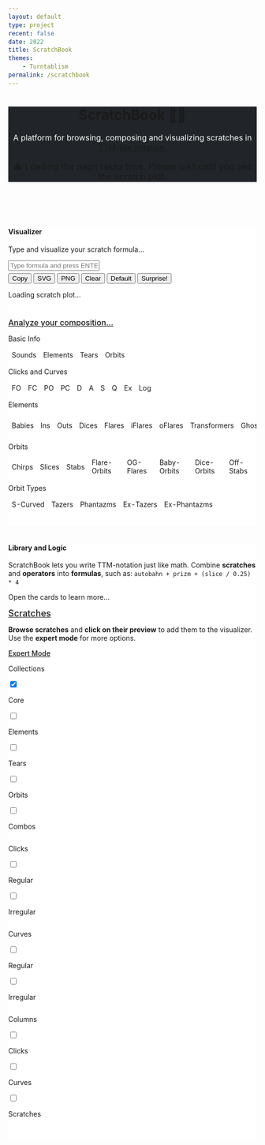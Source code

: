 ```yaml
---
layout: default
type: project
recent: false
date: 2022
title: ScratchBook
themes: 
    - Turntablism
permalink: /scratchbook
---
```


  <head>
  <title>ScratchBook</title>
  <!-- Standard stuff -->
  <meta charset="utf-8">
  <meta name="viewport" content="width=device-width, initial-scale=1">
  <!-- PyScript -->
  <!-- <script defer src="https://pyscript.net/alpha/pyscript.js"></script>
  <link rel="stylesheet" href="https://pyscript.net/alpha/pyscript.css"/>
  <py-env>
    - matplotlib
  </py-env> -->
  <!-- Bootstrap 5.1.3 -->
  <script src="https://cdn.jsdelivr.net/npm/bootstrap@5.1.3/dist/js/bootstrap.bundle.min.js"></script>
  <link href="https://cdn.jsdelivr.net/npm/bootstrap@5.1.3/dist/css/bootstrap.min.css" rel="stylesheet">
  <link rel="stylesheet" type="text/css" href="https://cdnjs.cloudflare.com/ajax/libs/twitter-bootstrap/5.1.3/css/bootstrap.min.css">
  <!-- JQuery -->
  <script src="https://code.jquery.com/jquery-3.5.1.js"></script>
  <!-- Datatables -->
  <script src="https://cdn.datatables.net/1.12.1/js/jquery.dataTables.min.js"></script>
  <script src="https://cdn.datatables.net/1.12.1/js/dataTables.bootstrap5.min.js"></script>
  <link rel="stylesheet" type="text/css" href="https://cdn.datatables.net/1.12.1/css/dataTables.bootstrap5.min.css">
  <!-- My CSS -->
  <link rel="stylesheet" href="/projects/scratchbook/scratchbook.css">
</head>
<body style="background-color:var(--grey-light);">
  <header style="background-color:rgb(33, 37, 41);box-shadow:0px 4px 3px -1px var(--grey-dark)">
    <div class="container-md p-2.5 bg-dark text-white">
      <h1>ScratchBook &#128221;&#127926;</h1>
      <p style="color: white; font-size: 16px;">A platform for browsing, composing and visualizing scratches in <a class="dark-link" href="https://en.wikipedia.org/wiki/Turntablist_transcription_methodology" target='_blank'>TTM-like notation.</a></p>
      <p style="color: var(--red); font-size: 18px">&#9888; Loading the page takes time. Please wait until you see the scratch plot.</p>
    </div>
  </header>
  <br/>
  <!-- Visualizer -->
  <div class="container-md pt-3 border rounded" style="background-color: white; box-shadow:0px 2px 0px -1px var(--grey-dark)">
    <div class="panel-group">
      <div class="panel panel-default">
        <div class="panel-heading"><h4>Visualizer</h4></div>
        <div class="panel-body">
          <p>Type and visualize your scratch formula...</p>
          <input 
            id="scratch_input"
            class="form-control" 
            type="text" 
            placeholder="Type formula and press ENTER"/>
          <p style="margin-top: 5px;">
            <button 
              id="copy_button" 
              class="mybuttons"
              title="Copy url+formula and share it with your friends">
              Copy
            </button>
            <button 
              id="svg_button"
              class="mybuttons"
              title="Download SVG image">
              SVG
            </button>
            <button 
              id="png_button"
              class="mybuttons"
              title="Download PNG image">
              PNG
            </button> 
            <button 
              id="clear_button"
              class="mybuttons"
              title="Clear the input field">
              Clear
            </button>
            <button 
              id="default_button"
              class="mybuttons"
              title="Reset to default scratch formula">
              Default
            </button>  
            <button 
              id="surprise_button"
              class="mybuttons"
              title="Pick a scratch at random (currently limited to the Combos collection)">
              Surprise!
            </button>            
            <button 
              id="scratch_button" 
              type="submit" 
              style="border: none; background-color:rgba(255, 255, 255, 0);"
              pys-onClick="plot" >
            </button> 
          </p>
          <div id="session_svg" style="padding-bottom: 10px"><p style="font-size: 14px; color: var(--red)">Loading scratch plot...</p></div>
          <div id="session_png" style="display: none"></div>
          <p id="session_message" style="font-size: 14px; color: var(--red)"></p>
          <div class="container" id="session_info">
            <div class="card" >
              <div class="card-header">
                <a 
                  class="btn btn-sm" 
                  data-bs-toggle="collapse" 
                  href="#InfoCard" 
                  title="Show detailed stats about your composition" 
                  style="width: 100%; text-align: left; font-size: 16px; font-weight: 500;">
                  Analyze your composition...
                </a>
              </div>
              <div id="InfoCard" class="collapse in">
                <div class="card-body" style="overflow-x:auto;">
                  <!-- <p>
                    The following tables tell you how many sounds your composition makes, how many elements and popular scratches it contains, which types of clicks and curves are involved, and much more.
                  </p> -->
                  <div class="info-container">
                    <p class="info-table-title">Basic Info</p>
                    <table id="info_basic" class="table info-table">
                      <thead><tr id="info_basic_thead">                          
                        <td title="Number of DISTINCT SOUNDS the composition makes">Sounds</td>
                        <td title="Number of ELEMENTARY SCRATCHES in the composition">Elements</td>
                        <td title="Number of TEARS in the composition">Tears</td>
                        <td title="Number of ORBITS in the composition">Orbits</td>
                      </tr></thead>
                      <tbody id="info_basic_tbody"></tbody>
                    </table>
                  </div>
                  <div class="info-container">
                    <p class="info-table-title">Clicks and Curves</p>
                    <table id="info_curves_clicks" class="table info-table">
                      <thead><tr id="info_curves_clicks_thead">
                        <td title="Number of times the FADER is OPENED in the composition">FO</td>
                        <td title="Number of times the FADER is CLOSED in the composition">FC</td>
                        <td title="Number of times the PHANTOM-FADER is OPENED in the composition">PO</td>
                        <td title="Number of times the PHANTOM-FADER is CLOSED in the composition">PC</td>
                        <td title="Number of DIMINISHED click patterns in the composition">D</td>
                        <td title="Number of AUGMENTED click patterns in the composition">A</td>
                        <td title="Number of STRETCHED click patterns in the composition">S</td>
                        <td title="Number of SQUEEZED click patterns in the composition">Q</td>
                        <td title="Number of EXPONENTIAL curves in the composition">Ex</td>
                        <td title="Number of LOGARITHMIC curves in the scratch">Log</td>
                      </tr></thead>
                      <tbody id="info_curves_clicks_tbody"></tbody>
                    </table>
                  </div>
                  <div class="info-container">
                    <p class="info-table-title">Elements</p>
                    <table id="info_elements" class="table info-table">
                      <thead><tr id="info_elements_thead">                          
                        <td title="Number of BABIES in the composition">Babies</td>
                        <td title="Number of INS in the composition">Ins</td>
                        <td title="Number of OUTS in the composition">Outs</td>
                        <td title="Number of DICES in the composition">Dices</td>
                        <td title="Number of FLARES in the composition">Flares</td>
                        <td title="Number of iFLARES in the composition">iFlares</td>
                        <td title="Number of oFLARES in the composition">oFlares</td>
                        <td title="Number of TRANSFORMERS in the composition">Transformers</td>
                        <td title="Number of GHOSTS in the composition">Ghosts</td>
                        <td title="Number of HOLDS in the composition">Holds</td>
                        <td title="Number of G-HOLDS in the composition">G-Holds</td>
                      </tr></thead>
                      <tbody id="info_elements_tbody"></tbody>
                    </table>
                  </div>
                  <div class="info-container">
                    <p class="info-table-title">Orbits</p>
                    <table id="info_orbits" class="table info-table">
                      <thead><tr id="info_orbits_thead">
                        <td title="Number of CHIRPS in the composition">Chirps</td>
                        <td title="Number of SLICES in the composition">Slices</td>
                        <td title="Number of STABS in the composition">Stabs</td>
                        <td title="Number of FLARE-ORBITS in the composition">Flare-Orbits</td>
                        <td title="Number of OG-FLARES in the composition">OG-Flares</td>
                        <td title="Number of BABY-ORBITS in the composition">Baby-Orbits</td>
                        <td title="Number of DICE-ORBITS in the composition">Dice-Orbits</td>
                        <td title="Number of OFF-STABS in the composition">Off-Stabs</td>
                      </tr></thead>
                      <tbody id="info_orbits_tbody"></tbody>
                    </table>
                  </div>
                  <div class="info-container">
                    <p class="info-table-title">Orbit Types</p>
                    <table id="info_orbit_types" class="table info-table">
                      <thead><tr id="info_orbit_types_thead">
                        <td title="Number of S-CURVED ORBITS in the composition">S-Curved</td>
                        <td title="Number of TAZER ORBITS in the composition">Tazers</td>
                        <td title="Number of PHANTAZM ORBITS in the composition">Phantazms</td>
                        <td title="Number of EX-TAZER ORBITS in the composition">Ex-Tazers</td>
                        <td title="Number of EX-PHANTAZM ORBITS in the composition">Ex-Phantazms</td>
                      </tr></thead>
                      <tbody id="info_orbit_types_tbody"></tbody>
                    </table>
                  </div>
                </div>
              </div>
            </div>
          </div>
          <script>
            $(document).ready(function () { 
              $('.mybuttons[title]').tooltip({
                trigger: "hover",
                "container": 'body',
              });
              $('.table [title]').tooltip({
                trigger: "hover",
                "container": 'body',
              });
              // get handlers for key elements
              // var default_url = 'https://arnosimons.github.io/scratchbook';
              var default_url = 'http://127.0.0.1:5500/scratchbook.html';
              var default_formula = "autobahn + chirp / 0.25 * 4";
              var scratch_input = document.getElementById("scratch_input");
              var scratch_button = document.getElementById("scratch_button");
              var session_svg = document.getElementById("session_svg");
              var session_png = document.getElementById("session_png");
              var session_message = document.getElementById("session_message");
              var session_info = document.getElementById("session_info");
              session_info.style.display = "none";
              var urlParams = new URLSearchParams(window.location.search);
              if (urlParams.has("formula")) {scratch_input.value = urlParams.get('formula')} 
              else {scratch_input.value = default_formula}
              // updateURL function
              function updateURL(formula) {
                formula = formula.trim()
                if (formula) {window.history.replaceState({}, 'ScratchBook', default_url + '?formula=' + encodeURIComponent(formula))} 
                else {window.history.replaceState({}, 'ScratchBook', default_url)}
              }
              // Initiate url params
              updateURL(scratch_input.value.trim())
              // Function for scratch_input
              scratch_input.addEventListener("keypress", function(event) {
                if (event.key === "Enter") {
                  session_message.innerHTML = "";
                  updateURL(scratch_input.value)
                  event.preventDefault();
                  if (scratch_input.value.trim()) {
                    scratch_button.click();
                  }
                  else {
                    session_svg.innerHTML = "";
                    session_png.innerHTML = "";
                  }
                }
              });
              // Function for copy_button
              $("#copy_button").click(function(){
                session_message.innerHTML = "";
                if (scratch_input.value.trim()) {
                  navigator.clipboard.writeText(window.location);
                  session_message.innerHTML = "Copied formula to clipboard"
                }
                else {session_message.innerHTML = "Nothing to copy"}
                ;
              });
              // Function for svg_button
              $("#svg_button").click(function(){
                session_message.innerHTML = "";
                if ($("#session_svg").children('img').length){
                  let img_src = $("#session_svg").find('img').attr('src');
                  var a_temp = document.createElement('a');
                  a_temp.setAttribute('href', img_src);
                  a_temp.setAttribute('download',  "scratchbook_output");
                  document.body.appendChild(a_temp);
                  a_temp.click();
                  document.body.removeChild(a_temp);
                } 
                else {session_message.innerHTML = "Nothing to download"}
              });
              // Function for png_button
              $("#png_button").click(function(){
                session_message.innerHTML = "";
                if ($("#session_png").children('img').length){
                  let img_src = $("#session_png").find('img').attr('src');
                  var a_temp = document.createElement('a');
                  a_temp.setAttribute('href', img_src);
                  a_temp.setAttribute('download',  "scratchbook_output");
                  document.body.appendChild(a_temp);
                  a_temp.click();
                  document.body.removeChild(a_temp);
                } 
                else {session_message.innerHTML = "Nothing to download"}
              });
              // Function for clear_button
              $("#clear_button").click(function(){
                session_message.innerHTML = "";
                scratch_input.value = "";
                session_svg.innerHTML = "";
                session_png.innerHTML = "";
                session_info.style.display = "none";
                updateURL("")
              });
              // Function for default_button
              $("#default_button").click(function(){
                session_message.innerHTML = "";
                scratch_input.value = default_formula;
                session_svg.innerHTML = "";
                session_png.innerHTML = "";
                updateURL(scratch_input.value);
                scratch_button.click();
              });
              // Function for surprise_button
              $("#surprise_button").click(function(){
                session_message.innerHTML = "";
                scratches = [
                  'aquaman',
                  'autobahn',
                  'babyorbit',
                  'boomerang',
                  'boomerang_roll',
                  'brbhippopotamus',
                  'chirp',
                  'chirpboomerang',
                  'chirpflare1',
                  'chirpflare2',
                  'chirpogflare',
                  'chirpogflare_roll',
                  'clovertears',
                  'delete',
                  'diceorbit',
                  'drills',
                  'enneagon',
                  'enneagon_roll',
                  'flareorbit1',
                  'flareorbit2',
                  'flareorbit3',
                  'hendecagon',
                  'hendecagon_roll',
                  'hippopotamus',
                  'hippopotamus_roll',
                  'internet',
                  'kermit',
                  'mflare1',
                  'mflare2',
                  'military',
                  'ogflare',
                  'prizm',
                  'prizm_roll',
                  'rawhippopotamus',
                  'royalline',
                  'scribble',
                  'seesaw',
                  'slice',
                  'slicecombo1',
                  'slicecombo2',
                  'scribbleflare1',
                  'scribbleflare2',
                  'spairflare',
                  'squareflare',
                  'stab',
                  'stabcrab',
                  'stabcrab_roll',
                  'swingflare',
                  'swirl',
                  'tazer1',
                  'tazer1_roll',
                  'tazer2',
                  'tazer2_roll',
                  'turnaroundtransform',
                  'xenon',
                ]
                scratch_input.value = scratches[Math.floor(Math.random() * scratches.length)];
                scratch_button.click();
                updateURL(scratch_input.value);
              });
            });
          </script>
        </div>
      </div>
    </div>
    <br/>
  </div>
  <br/>
  <!-- Library and Logic -->
  <div class="container-md pt-3 border rounded" style="background-color: white; box-shadow:0px 2px 0px -1px var(--grey-dark)">
    <div class="panel-group">
      <div class="panel panel-default">
        <div class="panel-heading">
          <h4>Library and Logic</h4>
        </div>
        <div class="panel-body">
          <p style="margin-bottom: 5px;">ScratchBook lets you write TTM-notation just like math. Combine <strong>scratches</strong> and <strong>operators</strong> into <strong>formulas</strong>, such as: <code>autobahn + prizm + (slice / 0.25) * 4</code></p>
          <p>Open the cards to learn more...</p>
        </div>
        <!-- Scratches -->
        <div class="card">
          <div class="card-header">
            <a 
              class="btn" 
              data-bs-toggle="collapse" 
              href="#ScratchCard" 
              title="Show SCRATCHES"
              style="width: 100%; text-align: left; font-size: 18px; font-weight: 500;">
              Scratches
            </a>
          </div>
          <div id="ScratchCard" class="collapse in">
            <div class="card-body" style="overflow-x:auto;">
              <p><strong>Browse scratches</strong> and <strong>click on their preview</strong> to add them to the visualizer. Use the <strong>expert mode</strong> for more options.</p>
              <div class="card">
                <div class="card-header">
                  <a 
                    class="btn btn-sm" 
                    data-bs-toggle="collapse" 
                    href="#ExpertCard" 
                    title="Show EXPERT CONTROLS (more info, more scratches)" 
                    style="width: 100%; text-align: left; font-size: 14px; font-weight: 500;">
                    Expert Mode
                  </a>
                </div>
                <script>
                  $(document).ready(function () {
                    $('a[title]').tooltip({
                      trigger: "hover",
                      "container": 'body',
                    });
                  });
                </script>
                <div id="ExpertCard" class="collapse in">
                  <!-- Switches for collections -->
                  <div class="container expert-container">
                    <div class="row" style="margin-left: 0px;">
                      <p class="expert-heading">Collections</p>
                    </div>
                    <div class="row switch-row">
                      <div class="column">
                        <div class="row"
                          title="The CORE collection contains 57 scratches and is loaded on default when opening the page">
                          <label class="switch"><input id="CORE" type="checkbox" checked/><span class="slider"></span></label>
                        </div>
                        <div class="row switch-row">
                          <p class="expert-title">Core</p>
                        </div>
                      </div>
                      <div class="column">
                        <div class="row"
                          title="The ELEMENTS collection contains 171 unidirectional scratches with various modifications that form the ELEMENTS for all other scratches">
                          <label class="switch"><input id="ELEMENTS" type="checkbox"/><span class="slider"></span></label>
                        </div>
                        <div class="row switch-row">
                          <p class="expert-title">Elements</p>
                        </div>
                      </div>
                      <div class="column">
                        <div class="row"
                          title="The TEARS collection contains 42 unidirectional tear variations">
                          <label class="switch"><input id="TEARS" type="checkbox"/><span class="slider"></span></label>
                        </div>
                        <div class="row switch-row">
                          <p class="expert-title">Tears</p>
                        </div>
                      </div>
                      <div class="column">
                        <div class="row"
                          title="The ORBITS collection contains 594 orbits, generated from pairwise combinations of elements. Most orbits you will ever need are in here">
                          <label class="switch"><input id="ORBITS" type="checkbox"/><span class="slider"></span></label>
                        </div>
                        <div class="row switch-row">
                          <p class="expert-title">Orbits</p>
                        </div>
                      </div>
                      <div class="column">
                        <div class="row"
                          title="The COMBOS collection contains 47 popular scratch combos, all of which are also included in the CORE collection">
                          <label class="switch"><input id="COMBOS" type="checkbox"/><span class="slider"></span></label>
                        </div>
                        <div class="row switch-row">
                          <p class="expert-title">Combos</p>
                        </div>
                      </div>
                    </div>
                  </div>
                  <!-- Switches Clicks -->
                  <div class="container expert-container">
                    <div class="row" style="margin-left: 0px;">
                      <p class="expert-heading">Clicks</p>
                    </div>
                    <div class="row switch-row">
                      <div class="column">
                        <div class="row"
                          title="Only show scratches with REGULAR CLICK PATTERNS">
                          <label class="switch"><input id="RegularClicks" type="checkbox"/><span class="slider"></span></label>
                        </div>
                        <div class="row switch-row">
                          <p class="expert-title">Regular</p>
                        </div>
                      </div>
                      <div class="column">
                        <div class="row"
                          title="Only show scratches with IRREGULAR CLICK PATTERNS (D, A, S, or Q)">
                          <label class="switch"><input id="IrregularClicks" type="checkbox"/><span class="slider"></span></label>
                        </div>
                        <div class="row switch-row">
                          <p class="expert-title">Irregular</p>
                        </div>
                      </div>
                    </div>
                  </div>
                  <!-- Switches for Curves -->
                  <div class="container expert-container">
                    <div class="row" style="margin-left: 0px;">
                      <p class="expert-heading">Curves</p>
                    </div>
                    <div class="row switch-row">
                      <div class="column">
                        <div class="row"
                          title="Only show scratches with REGULAR CURVES">
                          <label class="switch"><input id="RegularCurves" type="checkbox"/><span class="slider"></span></label>
                        </div>
                        <div class="row switch-row">
                          <p class="expert-title">Regular</p>
                        </div>
                      </div>
                      <div class="column">
                        <div class="row"
                          title="Only show scratches with IRREGULAR CURVES (Ex or Log)">
                          <label class="switch"><input id="IrregularCurves" type="checkbox"/><span class="slider"></span></label>
                        </div>
                        <div class="row switch-row">
                          <p class="expert-title">Irregular</p>
                        </div>
                      </div>
                    </div>
                  </div>
                  <!-- Switches for columns -->
                  <div class="container expert-container" style="margin-bottom: 10px">
                    <div class="row" style="margin-left: 0px;">
                      <p class="expert-heading">Columns</p>
                    </div>
                    <div class="row switch-row">
                      <div class="column">
                        <div class="row"
                          title="Show CLICK TYPES">
                          <label class="switch"><input id="Clicks" type="checkbox"/><span class="slider"></span></label>
                        </div>
                        <div class="row switch-row">
                          <p class="expert-title">Clicks</p>
                        </div>
                      </div>
                      <div class="column">
                        <div class="row"
                          title="Show CURVE TYPES">
                          <label class="switch"><input id="Curves" type="checkbox"/><span class="slider"></span></label>
                        </div>
                        <div class="row switch-row">
                          <p class="expert-title">Curves</p>
                        </div>
                      </div>
                      <div class="column">
                        <div class="row"
                          title="Show SCRATCH TYPES">
                          <label class="switch"><input id="Scratches" type="checkbox"/><span class="slider"></span></label>
                        </div>
                        <div class="row switch-row">
                          <p class="expert-title">Scratches</p>
                        </div>
                      </div>
                    </div>
                  </div>
                </div>
              </div>
              <!-- Style tooltips for all switches: -->
              <script>
                $(document).ready(function () {
                  $('.row[title]').tooltip({
                    trigger: "hover",
                    "container": 'body',
                  });
                });
              </script>
              <!-- DataTable -->
              <table class="table scratch-table" id="scratch_table"></table>
              <script type="text/javascript">
                // Define table
                $(document).ready(function () {
                  var table = $('#scratch_table').DataTable({
                    ajax: "https://raw.githubusercontent.com/arnosimons/scratchbook/main/CORE.json",
                    columns: [
                    {data:"Preview", title: "Preview" }, // 0
                    {data:"Name(s)", title: "Name(s)"}, // 1
                    {data:"Tutorial", title: "Tutorial"}, // 2
                    {data:"Sounds", title: "Sounds"}, // 3
                    {data:"Elements", title: "Elements"}, // 4
                    {data:"Tears", title: "Tears"}, // 5
                    {data:"Orbits", title: "Orbits"}, // 6
                    {data:"FO", title: "FO"}, // 7
                    {data:"FC", title: "FC"}, // 8
                    {data:"PO", title: "PO"}, // 9
                    {data:"PC", title: "PC"}, // 10
                    {data:"D", title: "D"}, // 11
                    {data:"A", title: "A"}, // 12
                    {data:"S", title: "S"}, // 13
                    {data:"Q", title: "Q"}, // 14
                    {data:"Ex", title: "Ex"}, // 15
                    {data:"Log", title: "Log"}, // 16
                    {data:"Babies", title: "Babies"}, // 17
                    {data:"Ins", title: "Ins"}, // 18
                    {data:"Outs", title: "Outs"}, // 19
                    {data:"Dices", title: "Dices"}, // 20
                    {data:"Flares", title: "Flares"}, // 21
                    {data:"iFlares", title: "iFlares"}, // 22
                    {data:"oFlares", title: "oFlares"}, // 23
                    {data:"Transformers", title: "Transformers"}, // 24
                    {data:"Ghosts", title: "Ghosts"}, // 25
                    {data:"Holds", title: "Holds"}, // 26
                    {data:"G-Holds", title: "G-Holds"}, // 27
                    
                    {data:"Chirps", title: "Chirps"}, // 28
                    {data:"Slices", title: "Slices"}, // 29
                    {data:"Stabs", title: "Stabs"}, // 30
                    {data:"Flare-Orbits", title: "Flare-Orbits"}, // 31
                    {data:"OG-Flares", title: "OG-Flares"}, // 32
                    {data:"Baby-Orbits", title: "Baby-Orbits"}, // 33
                    {data:"Dice-Orbits", title: "Dice-Orbits"}, // 34
                    {data:"Off-Stabs", title: "Off-Stabs"}, // 35
                    
                    {data:"S-Curved", title: "S-Curved"}, // 36
                    {data:"Tazers", title: "Tazers"}, // 37
                    {data:"Phantazms", title: "Phantazms"}, // 38
                    {data:"Ex-Tazers", title: "Ex-Tazers"}, // 39
                    {data:"Ex-Phantazms", title: "Ex-Phantazms"}, // 40
                    
                    {data:"Formula", title: "Formula"}, // 41
                    
                    {data:"Search", title: "Search"}, // 42
                    
                    {data:"CORE", title: "CORE"}, // 43
                    {data:"ELEMENTS", title: "ELEMENTS"}, // 44
                    {data:"TEARS", title: "TEARS"}, // 45
                    {data:"ORBITS", title: "ORBITS"}, // 46
                    {data:"COMBOS", title: "COMBOS"}, // 47
                    ],
                    order: [
                      [ 0, "asc" ], 
                    ],
                    "searching": true,  
                    "lengthChange": true,
                    // scrollY: '50vh',
                    // scrollCollapse: true,
                    // fixedHeader: {
                    //   header: true,
                    // },
                    "initComplete": function(settings){
                      $('#scratch_table thead th').each(function () {
                        var $th = $(this);
                        var headerText = $th.text(); 
                        var headerTitle = $th.text(); 
                        // Basic 7
                        if ( headerText == "Preview" )
                          headerTitle =  "A PREVIEW of the scratch";
                        if ( headerText == "Name(s)" )
                          headerTitle =  "Available NAMES for the scratch, to be used in the VISUALIZER. Synonymous names are seperated by a comma";
                        else if (headerText == "Tutorial" )
                          headerTitle = "A link to a VIDEO-TUTORIAL for the scratch (if available)";
                        else if (headerText == "Sounds" )
                          headerTitle = "Number of DISTINCT SOUNDS the scratch makes";
                        else if (headerText == "Elements" )
                          headerTitle = "Number of ELEMENTS in the scratch";
                        else if (headerText == "Tears" )
                          headerTitle = "Number of TEARS the scratch";
                        else if (headerText == "Orbits" )
                          headerTitle = "Number of ORBITS in the scratch";
                        // Clicks 8
                        else if (headerText == "FO" )
                          headerTitle = "Number of times the FADER is OPENED in the scratch";
                        else if (headerText == "FC" )
                          headerTitle = "Number of times the FADER is CLOSED in the scratch";
                        else if (headerText == "PO" )
                          headerTitle = "Number of times the PHANTOM-FADER is OPENED in the scratch";
                        else if (headerText == "PC" )
                          headerTitle = "Number of times the PHANTOM-FADER is OPENED in the scratch";
                        else if (headerText == "D" )
                          headerTitle = "Number of DIMINISHED click patterns in the scratch";
                        else if (headerText == "A" )
                          headerTitle = "Number of AUGMENTED click patterns in the scratch";
                        else if (headerText == "S" )
                          headerTitle = "Number of STRECHED click patterns in the scratch";
                        else if (headerText == "Q" )
                          headerTitle = "Number of SQUEEZED click patterns in the scratch";
                        // Curves 2
                        else if (headerText == "Ex" )
                          headerTitle = "Number of EXPONENTIAL curves in the scratch";
                        else if (headerText == "Log" )
                          headerTitle = "Number of LOGARITHMIC curves in the scratch";
                        // Elements 9
                        else if (headerText == "Babies" )
                          headerTitle = "Number of BABIES in the scratch";
                        else if (headerText == "Ins" )
                          headerTitle = "Number of INS in the scratch";
                        else if (headerText == "Outs" )
                          headerTitle = "Number of OUTS in the scratch";
                        else if (headerText == "Dices" )
                          headerTitle = "Number of DICES in the scratch";
                        else if (headerText == "Flares" )
                          headerTitle = "Number of FLARES in the scratch";
                        else if (headerText == "iFlares" )
                          headerTitle = "Number of iFLARES in the scratch";
                        else if (headerText == "oFlares" )
                          headerTitle = "Number of oFLARES in the scratch";
                        else if (headerText == "Transformers" )
                          headerTitle = "Number of TRANSFORMERS in the scratch";
                        else if (headerText == "Ghosts" )
                          headerTitle = "Number of GHOSTS in the scratch";
                        else if (headerText == "Holds" )
                          headerTitle = "Number of HOLDS in the scratch";
                        else if (headerText == "G-Holds" )
                          headerTitle = "Number of G-HOLDS in the scratch";
                        // Orbits
                        else if (headerText == "Chirps" )
                          headerTitle = "Number of CHIRPS in the scratch";
                        else if (headerText == "Slices" )
                          headerTitle = "Number of SLICES in the scratch";
                        else if (headerText == "Stabs" )
                          headerTitle = "Number of STABS in the scratch";
                        else if (headerText == "Flare-Orbits" )
                          headerTitle = "Number of FLARE-ORBITS in the scratch";
                        else if (headerText == "OG-Flares" )
                          headerTitle = "Number of OG-FLARES in the scratch";
                        else if (headerText == "Baby-Orbits" )
                          headerTitle = "Number of BABY-ORBITS in the scratch";
                        else if (headerText == "Dice-Orbits" )
                          headerTitle = "Number of DICE-ORBITS in the scratch";
                        else if (headerText == "Off-Stabs" )
                          headerTitle = "Number of OFF-STABS in the scratch";
                        // Orbit-Types
                        else if (headerText == "S-Curved" )
                          headerTitle = "Number of S-CURVED ORBITS in the scratch";
                        else if (headerText == "Tazers" )
                          headerTitle = "Number of TAZER ORBITS in the scratch";
                        else if (headerText == "Phantazms" )
                          headerTitle = "Number of PHANTAZM ORBITS in the scratch";
                        else if (headerText == "Ex-Tazers" )
                          headerTitle = "Number of EX-TAZER ORBITS in the scratch";
                        else if (headerText == "Ex-Phantazms" )
                          headerTitle = "Number of EX-PHANTAZM ORBITS in the scratch";
                        // Formula 1
                        else if (headerText == "Formula" )
                          headerTitle = "The FORMULA for composing the scratch. Copy-and-paste formulas into the VISUALIZER to make your own modifications!";
                        // Set the attribute...
                        $th.attr('title', headerTitle);
                      });
                      // Tooltips for clicking Previews and Names
                      $('#scratch_table tbody tr').each(function () {
                        var tr = $(this);
                        td1 = tr.find("td:eq(0)");
                        td1.attr('title', "Click to add scratch to visualizer!");
                        td2 = tr.find("td:eq(1)");
                        td2.attr('title', "Click to add scratch to visualizer!");
                      });
                      /* Style header tooltips */
                      $('#scratch_table [title]').tooltip({
                        trigger: "hover",
                        "container": 'body',
                      });
                      // Get name when clicking on rows
                      $('#scratch_table').on('click', 'td', function () {
                        var cell = table.cell( this ).data();
                        var colindx = table.column( this ).index();
                        if (colindx == 0 || colindx == 1) {
                          var row = table.row( this ).data();
                          var names = row["Name(s)"];
                          names = names.split(",");
                          if (scratch_input.value.trim()) {
                            scratch_input.value += " + " + names[0];
                          }
                          else{
                            scratch_input.value += names[0];
                          };
                          scratch_button.click();
                          updateURL(scratch_input.value);
                        }; 
                      });
                      // Visibility of columns (the once skipped are the ones always visible)
                      var cols = [
                        // 0,1,2,3 // Preview, Name(s), Tutorial, Sounds
                        // 4,5,6 // Elements, Tears, Orbits
                        7,8,9,10, // clicks
                        11,12,13,14, // click patterns
                        15,16, // curves
                        17,18,19,20,21,22,23,24,25,26,27, // elements
                        28,29,30,31,32,33,34,35, // orbits
                        36,37,38,39,40, // orbit-types
                        // 41, // formula
                        42, // search
                        43,44,45,46,47 // libraries
                      ]
                      table.columns( cols ).visible(false, false);
                      table.columns( cols ).searchable(false);
                      // Search column extra:
                      table.columns( [41] ).searchable(true);
                    },
                  });
                  // Functions for row-filtering switches  
                  function activeLibs() {
                      let active_switches = [];
                      for (let libinfo of [
                        ["CORE", 43],
                        ["ELEMENTS", 44],
                        ["TEARS", 45],
                        ["ORBITS", 46],
                        ["COMBOS", 47],
                      ]) {
                        if (document.getElementById(libinfo[0]).checked) {
                            active_switches.push("data['" + libinfo[1] + "'] == 1")
                          }
                      }
                      return active_switches.join(" || ")
                  };
                  function crossFilters() {
                      let active_switches = [];
                      if (document.getElementById("RegularCurves").checked) {
                        active_switches.push("data['15'] == 0 && data['16'] == 0")
                      } else if (document.getElementById("IrregularCurves").checked) {
                        active_switches.push("data['15'] == 1 || data['16'] == 1")
                      }
                      if (document.getElementById("RegularClicks").checked) {
                        active_switches.push("data['11'] == 0 && data['12'] == 0 && data['13'] == 0 && data['14'] == 0")
                      } else if (document.getElementById("IrregularClicks").checked) {
                        active_switches.push("data['11'] == 1 || data['12'] == 1 || data['13'] == 1 || data['14'] == 1")
                      }
                      return active_switches.join(" && ")
                  };
                  function filterRows() {
                    let query = []
                    if (activeLibs()) {
                      query.push("(" + activeLibs() + ")");
                      if (crossFilters()) { // only relevant if some lib is active, hence nested here
                        query.push("(" + crossFilters() + ")");
                      }
                    }
                    return query.join(" && ")
                  }
                  function removeDuplicates(table) {
                    var names = table.column( 1 ).data().toArray();
                    var rowsToRemove = [];
                    table.rows().every(function(rowIdx, tableLoop, rowLoop) {
                      var data = this.data();
                      var numOccurances = names.filter(x => x === data["Name(s)"]).length;
                      if (! numOccurances > 1 ) {
                        rowsToRemove.push( this.index() );
                      }
                    });
                    table.rows( rowsToRemove ).remove().draw();
                  };
                  function addNewRows(table, json) {
                    var existing_names = table.column( 1 ).data().toArray();
                    rowsToAdd = []
                    for (let row of json.data) {
                      if (!existing_names.includes(row["Name(s)"])) {
                        rowsToAdd.push(row)
                      }
                    }
                    table.rows.add(rowsToAdd).draw(false);
                  }
                  ///////////////////////////////////////////////////////////////////////
                  // CORE switch
                  $("#CORE").change(function() {
                      $.fn.dataTable.ext.search.push(
                        function(settings, data, dataIndex) {
                          return eval(filterRows())
                        }
                      );
                      table.draw();
                  });
                  // ELEMENTS switch
                  var load_ELEMENTS = true
                  $("#ELEMENTS").change(function() {
                    if(this.checked && load_ELEMENTS === true) {
                      load_ELEMENTS = false;
                      $.getJSON('https://raw.githubusercontent.com/arnosimons/scratchbook/main/ELEMENTS.json', function(json) {
                        addNewRows(table, json);
                      });
                    }
                    $.fn.dataTable.ext.search.push(
                        function(settings, data, dataIndex) {
                          return eval(filterRows())
                        }
                    );
                    table.draw();
                  });
                  // TEARS switch
                  var load_TEARS = true
                  $("#TEARS").change(function() {
                    if(this.checked && load_TEARS === true) {
                      load_TEARS = false;
                      $.getJSON('https://raw.githubusercontent.com/arnosimons/scratchbook/main/TEARS.json', function(json) {
                        addNewRows(table, json);
                      });
                    }
                    $.fn.dataTable.ext.search.push(
                        function(settings, data, dataIndex) {
                        return eval(filterRows())
                        }
                    );
                    table.draw();
                  });
                  // ORBITS switch
                  var load_ORBITS = true
                  $("#ORBITS").change(function() {
                    if(this.checked && load_ORBITS === true) {
                      load_ORBITS = false;
                      $.getJSON('https://raw.githubusercontent.com/arnosimons/scratchbook/main/ORBITS.json', function(json) {
                        // table.rows.add(json.data).draw(false);
                        addNewRows(table, json);
                      });
                    }
                    $.fn.dataTable.ext.search.push(
                        function(settings, data, dataIndex) {
                        return eval(filterRows())
                        }
                    );
                    table.draw();
                  });
                  // COMBOS switch
                  var COMBOS = true
                  $("#COMBOS").change(function() {
                    if(this.checked && COMBOS === true) {
                      COMBOS = false;
                      $.getJSON('https://raw.githubusercontent.com/arnosimons/scratchbook/main/COMBOS.json', function(json) {
                        addNewRows(table, json);
                      });
                    }
                    $.fn.dataTable.ext.search.push(
                        function(settings, data, dataIndex) {
                        return eval(filterRows())
                        }
                    );
                    table.draw();
                  });
                  ///////////////////////////////////////////////////////////////////////
                  // Regular Curves Switch
                  $("#RegularCurves").change(function() {
                    if (document.getElementById("RegularCurves").checked) {
                      document.getElementById("IrregularCurves").checked = false
                    }
                    $.fn.dataTable.ext.search.push(
                      function(settings, data, dataIndex) {
                        return eval(filterRows())
                      }
                    );
                    table.draw();
                  });
                  $("#IrregularCurves").change(function() {
                    if (document.getElementById("IrregularCurves").checked) {
                      document.getElementById("RegularCurves").checked = false
                    }
                    $.fn.dataTable.ext.search.push(
                      function(settings, data, dataIndex) {
                        return eval(filterRows())
                      }
                    );
                    table.draw();
                  });
                  // Regular Clicks Switch
                  $("#RegularClicks").change(function() {
                    if (document.getElementById("RegularClicks").checked) {
                      document.getElementById("IrregularClicks").checked = false
                    }
                    $.fn.dataTable.ext.search.push(
                      function(settings, data, dataIndex) {
                        return eval(filterRows())
                      }
                    );
                    table.draw();
                  });
                  $("#IrregularClicks").change(function() {
                    if (document.getElementById("IrregularClicks").checked) {
                      document.getElementById("RegularClicks").checked = false
                    }
                    $.fn.dataTable.ext.search.push(
                      function(settings, data, dataIndex) {
                        return eval(filterRows())
                      }
                    );
                    table.draw();
                  });
                  // Column Switches
                  $('#Curves').change(function() {
                    var cols = [15,16]
                    if(this.checked) {
                      table.columns( cols ).visible(true, false);
                      table.columns( cols ).searchable(true);
                    }
                    else {
                      table.columns( cols ).visible(false, false);
                      table.columns( cols ).searchable(false);
                    }
                  });
                  $('#Clicks').change(function() {
                    var cols = [7,8,9,10,11,12,13,14]
                    if(this.checked) {
                      table.columns( cols ).visible(true, false);
                      table.columns( cols ).searchable(true);
                    }
                    else {
                      table.columns( cols ).visible(false, false);
                      table.columns( cols ).searchable(false);
                    }
                  });
                  $('#Scratches').change(function() {
                    var cols = [
                      17,18,19,20,21,22,23,24,25,26,27, // elements
                      28,29,30,31,32,33,34,35, // orbits
                      36,37,38,39,40, // orbit-types
                    ]
                    if(this.checked) {
                      table.columns( cols ).visible(true, false);
                      table.columns( cols ).searchable(true);
                    }
                    else {
                      table.columns( cols ).visible(false, false);
                      table.columns( cols ).searchable(false);
                    }
                  });
                });
              </script>
            </div>
          </div>
        </div>
        <!-- Operators -->
        <div class="card">
          <div class="card-header">
            <a 
              class="btn" 
              data-bs-toggle="collapse" 
              href="#OperatorCard" 
              title="Show OPERATORS"
              style="width: 100%; text-align: left; font-size: 18px; font-weight: 500;">
              Operators
            </a>
          </div>
          <div id="OperatorCard" class="collapse in">
            <div class="card-body" style="overflow-x:auto;">
              <p>
                Read how <strong>operators</strong> can be used <strong>to modify and combine scratches</strong>.
              </p>
              <table class="table" id="OperatorTable" style="font-size: 12px">
                <thead>
                  <tr>
                      <th>Operator</th>
                      <th>Purpose</th>
                      <th>Grammar</th>
                      <th>Example</th>
                  </tr>
                </thead>
                <tbody>
                  <tr>
                      <td>~</td>
                      <td>"Reverse" or "backwards" scratching (Flip a scratch on the y-axis)</td>
                      <td>~scratch</td>
                      <td>~autobahn</td>
                  </tr>
                  <tr>
                      <td>-</td>
                      <td>"Mirror" scratching (Flip a scratch on the x-axis)</td>
                      <td>-scratch</td>
                      <td>-autobahn</td>
                  </tr>
                  <tr>
                      <td>*</td>
                      <td>Repeat a scratch <em>n</em> times (<em>n</em> must be an integer number)</td>
                      <td>scratch * <em>n</em></td>
                      <td>chirp * 4</td>
                  </tr>
                  <tr>
                      <td>+</td>
                      <td>Add scratches from left to right</td>
                      <td>scratch + scratch</td>
                      <td>chirp + flob2 + steps</td>
                  </tr>
                  <tr>
                      <td>/</td>
                      <td>Set the length <em>n</em> of a scratch in 1/4 notes (aka beats)</td>
                      <td>scratch / <em>n</em></td>
                      <td>baby / 2</td>
                  </tr>
                  <tr>
                      <td>//</td>
                      <td>Decide how much of the sample is used (<em>n</em> must be between 0 and 1)</td>
                      <td>scratch // <em>n</em></td>
                      <td>swingflare // 0.2</td>
                  </tr>
                  <tr>
                      <td>**</td>
                      <td>Move a scratch or expression up on the Y-axis. Typically used in connection with the "//" Operator". Use brackets wisely! For example, "chirp // 0.5 ** 0.5" is not the same as "(chirp // 0.5) ** 0.5".</td>
                      <td>expression ** <em>n</em></td>
                      <td>(chirp // 0.5) ** 0.5</td>
                  </tr>
                  <tr>
                      <td>%</td>
                      <td>Shift the "phase" of a scratch by rotating its elements from right to left. (<em>n</em> must be an integer number)</td>
                      <td>scratch % <em>n</em></td>
                      <td>prizm % 0.25</td>
                  </tr>
                  <tr>
                      <td>[<em>n</em>]</td>
                      <td>Show the <em>n</em>-ths element of a composed scratch (<em>n</em> must be an integer number. <span style="color: var(--red)">&#9888;</span> Counting starts at 0 not at 1!)</td>
                      <td>scratch[<em>n</em>]</td>
                      <td>autobahn[3]</td>
                  </tr>
                  <tr>
                      <td>[<em>n</em>:<em>m</em>]</td>
                      <td>Show all elements between the <em>n</em>-ths (included) and <em>m</em>-ths (excluded) element of a composed scratch (<em>n</em> and <em>m</em> must be integer numbers. <span style="color: var(--red)">&#9888;</span> Counting starts at 0 not at 1!)</td>
                      <td>scratch[<em>n</em>:<em>m</em>]</td>
                      <td>autobahn[3:7]</td>
                  </tr>
                  <tr>
                      <td>(<em>expression</em>)</td>
                      <td>Use (nested) brackets to logically "shield off" expressions from each other. For example, "chirp / 1/3" is not the same as "chirp / (1/3)". Brackets are essential for many complex expressions.</td>
                      <td>(<em>expression</em>)</td>
                      <td>(chirp // (1/3)) ** (2/3)</td>
                  </tr>
                </tbody>
              </table>
            </div>
          </div>
        </div>
        <!-- Formulas -->
        <div class="card">
          <div class="card-header">
            <a 
              class="btn" 
              data-bs-toggle="collapse" 
              href="#FormulasCard" 
              title="Get geeky about Formulas"
              style="width: 100%; text-align: left; font-size: 18px; font-weight: 500;">
              Formulas
            </a>
          </div>
          <div id="FormulasCard" class="collapse in">
            <div class="card-body" style="overflow-x:auto;">
              <p> 
                ScratchBook's <strong>formulas work on two levels</strong>.
              </p>
              <p>
                At the <strong>first level</strong>, you can combine <strong>scratches</strong> (i.e. their names) and <strong>operators</strong> into formulas like <code>autobahn + prizm + (slice / 0.25) * 4</code>. See the two tabs above to learn more. 
              </p>
              <p>
                At the <strong>second level</strong>, ScratchBook offers <strong>formal languages</strong> to define <strong>elements</strong>, <strong>tears</strong>, and <strong>orbits</strong>.
              </p>
              <div class="card">
                <div class="card-header">
                  <a 
                    class="btn btn-sm" 
                    data-bs-toggle="collapse" 
                    href="#ElementsLanguageCard" 
                    title="Show ELEMENT LANGUAGE" 
                    style="width: 100%; text-align: left; font-size: 14px; font-weight: 500;">
                    Language for Elements
                  </a>
                </div>
                <div id="ElementsLanguageCard" class="collapse in">
                  <div class="card-body" style="overflow-x:auto;">
                    <div class="container" style="width:95%; padding:0px; margin-top: 10px">
                      <p>
                        <strong>Elements</strong> are scratches that cannot be broken down into smaller scratches, only into their "subatomic features" (see the Theory section below). Their names obey the <strong>grammar</strong> <code>[BASE][N]*[CP]*[CRV]*</code>, whereby
                      </p>
                      <ul>
                        <li><code>[BASE]</code> is obligatory and stands for one of the eleven <strong>base names</strong>: <code>baby, in, out, dice, flare, iflare, oflare, transformer, ghost, hold, ghosthold</code>. 
                          <br/>&#128123; If you're lazy, like me, simply use <strong>abbreviations</strong>: <code>b, i, o, d, f, if, of, tr, g, h, gh</code>.</li>
                        <li><code>[N]*</code> is only possible but then also obligatory after the bases <code>f, if, of</code>, where it stands for the number of <strong>flare-clicks</strong>, as well as after the base <code>tr</code>, where it stands for the number of <strong>transformer sounds</strong>. Currently, all numbers between <code>1</code> and <code>9</code> are permitted.</li>
                        <li><code>[CP]*</code> is optional and stands for a non-standard <strong>click-pattern</strong> (<code>D, A, S</code> or <code>Q</code>) after any of the bases <code>f, if, of, tr</code>.</li>
                        <li><code>[CRV]*</code> is optional and stands for a non-standard <strong>curve shape</strong> (<code>Ex</code> or <code>Log</code>) after all bases except <code>g, h, gh</code>.</li>
                      </ul>
                      <p>
                        <strong>Examples</strong> for elements following this grammar are:
                      </p>
                      <ul>
                        <li>
                          <code>babyLog</code> (a baby with a logarithmic curve)
                        </li>
                        <li>
                          <code>f8Q</code> (an 8-click flare with a squeezed click-pattern)
                        </li>
                        <li>
                          <code>tr2AEx</code> (a 2-sound transformer with an augmented click-pattern and an exponential curve)
                        </li>
                      </ul>
                    </div>
                  </div>
                </div>
              </div>
              <div class="card">
                <div class="card-header">
                  <a 
                    class="btn btn-sm" 
                    data-bs-toggle="collapse" 
                    href="#TearsLanguageCard" 
                    title="Show TEAR LANGUAGE" 
                    style="width: 100%; text-align: left; font-size: 14px; font-weight: 500;">
                    Language for Tears
                  </a>
                </div>
                <div id="TearsLanguageCard" class="collapse in">
                  <div class="card-body" style="overflow-x:auto;">
                    <div class="container" style="width:95%; padding:0px; margin-top: 10px">
                      <p>
                        <strong>Tears</strong> are sequences of upwards or downwards oriented elements, forming cascades. Their names obey the <strong>grammar</strong> <code>[TBASE]*tear[N][CRV]*[__EL]*</code>, whereby
                      </p>
                      <ul>
                        <li><code>[TBASE]</code> is optional and stands for one of the following <strong>tear-bases</strong>: <code>i, o, d, f, if, of, tr</code>. The <strong>purpose</strong> of the tear-base is to specify <strong>if and where clicks are added</strong> when the record is paused, i.e. <strong>during the tearing moments</strong>:
                          <br/><code>i</code> = click at the start, 
                          <br/><code>o</code> = click at the end, 
                          <br/><code>d</code> = click at the start AND click at the end, 
                          <br/><code>f</code> = clicks at every tearing moment, 
                          <br/><code>if</code> = click at the start AND clicks at every tearing moment, 
                          <br/><code>of</code> = clicks at every tearing moment AND click at the end, 
                          <br/><code>tr</code> = click at the start AND clicks at every tearing moment AND click at the end.</li>
                        <li><code>tear</code> is obligatory but <strong>can be abbreviated</strong> as <code>t</code>.</li>
                        <li><code>[N]</code> is obligatory and stands for the number of pauses or <strong>tearing moments</strong>, i.e. how often the record is held still during a tear scratch.</li>
                        <li><code>[CRV]*</code> is optional and stands for a non-standard <strong>curve shape</strong> (<code>Ex</code> or <code>Log</code>).</li>
                        <li><code>[__EL]*</code> is optional and stands for <strong>a specific element</strong> being used during the tear scratch. <u>This function is only useful for tears and transformers</u>, and only their base names are allowed, e.g. <code>__f3</code> or <code>__tr2</code>, but not <code>__f3D</code> or <code>tr2Log</code>. Note that you must use <u>two underscores</u> to specify the tear element (otherwise you're falsely using the orbit language, see the tab below).</li>
                      </ul>
                      <p>
                        <strong>Examples</strong> for tears following this grammar are:
                      </p>
                      <ul>
                        <li>
                          <code>tear5</code> (a 5-tear without any clicks)
                        </li>
                        <li>
                          <code>it2</code> (a 2-tear with a click at the start)
                        </li>
                        <li>
                          <code>oft4</code> (a 4-tear with clicks at all 4 tearing moments and a click at the end)
                        </li>
                        <li>
                          <code>it4__f1</code> (a 4-tear with a click at the start whose elements are 1-click flares)
                        </li>
                      </ul>
                    </div>
                  </div>
                </div>
              </div>
              <div class="card">
                <div class="card-header">
                  <a 
                    class="btn btn-sm" 
                    data-bs-toggle="collapse" 
                    href="#OrbitsLanguageCard" 
                    title="Show ORBIT LANGUAGE" 
                    style="width: 100%; text-align: left; font-size: 14px; font-weight: 500;">
                    Language for Orbits
                  </a>
                </div>
                <div id="OrbitsLanguageCard" class="collapse in">
                  <div class="card-body" style="overflow-x:auto;">
                    <div class="container" style="width:95%; padding:0px; margin-top: 10px">
                      <p>
                        <strong>Orbits</strong> are scratches that incorporate both a forward and backward movement, or vice versa, of the record in sequence. At the first level, you can always construct orbits like so: <code>[SCRATCH] + ~[SCRATCH]</code>, where <code>[SCRATCH]</code> in both cases stands for any element or tear scratch. But if you want to specify a particular length-ratio, things get messier. For example, to get a ratio of "two-to-three", you need to write something like <code>([SCRATCH] / 2 + ~[SCRATCH] / 3) / 1</code>.
                      </p>
                      <p>
                        At the second level, <strong>a more convenient way</strong> to formulate orbits is to use the <strong>grammar</strong> <code>[SCRATCH]_[SCRATCH][_RATIO]*</code>, whereby
                      </p>
                      <ul>
                        <li><code>[SCRATCH]</code> is obligatory in both cases and stands for <strong>any element or tear scratch</strong> (the second one automatically being the backward scratch).</li>
                        <li><code>_</code> is obligatory and simply stands for "orbit".</li>
                        <li><code>[_RATIO]*</code> is optional and stands for a specific <strong>length-ratio</strong>, such as <code>_23</code>, meaning "two-to-three", i.e. that the forward scratch gets 2/5<i>th</i> of the total length while the backward scratch gets 3/5<i>th</i> of the total length. If no length-ratio is specified, a ratio of "one-to-one" is automatically assumed.</li>
                      </ul>
                      <p>
                        <strong>Examples</strong> for orbits following this grammar are:
                      </p>
                      <ul>
                        <li>
                          <code>flare1_flare2</code> (a "1-click-flare-vs-2-click-flare" orbit aka "rawhippopotamus" with a non-specified "one-to-one" length-ratio.)
                        </li>
                        <li>
                          <code>f1_f2_23</code> (a "1-click-flare-vs-2-click-flare" orbit aka "hippopotamus" with a specified "two-to-three" length-ratio.)
                        </li>
                        <li>
                          <code>it4_o</code> (a "4-tear-vs-out" orbit)
                        </li>
                      </ul>
                      <p>
                        <strong>Please note</strong>:
                      </p>
                      <ul>
                        <li>
                          You can use both <strong>elements</strong> and <strong>tears</strong> as scratches.
                        </li>
                        <li>
                          The grammar allows you to compose <strong>unloopable orbits</strong>, like <code>b_o</code>, whose start and end connectors do not match, so that the orbit could not be looped in reality.
                        </li>
                        <li>
                          The grammar (currently) does not prohibit you from composing <strong>"impossible" orbits</strong>, like <code>b_i</code>, whose direct connectors don't match. In the example, a baby-scratch <u>without</u> a click at the end meets an in-scratch <u>with</u> a click at the start. 
                        </li>
                      </ul>
                    </div>
                  </div>
                </div>
              </div>
            </div>
          </div>
        </div>
      </div>
    </div>
    <br/>
  </div>
  <br/>
  <!-- Theory -->
  <div class="container-md pt-3 border rounded" style="background-color: white; box-shadow:0px 2px 0px -1px var(--grey-dark)">
    <div class="panel-group">
      <div class="panel panel-default">
        <div class="panel-heading">
          <h4>Theory</h4>
        </div>
        <div class="panel-body">
          <p style="margin-bottom: 5px;">
            ScratchBook builds on two theoretical pillars: A theory of <strong>scratch notation</strong> and a theory of <strong>scratch elements</strong>.
          </p>
          <p>Open the cards to learn more...</p>
        </div>
        <!-- Notation -->
        <div class="card">
          <div class="card-header">
            <a 
              class="btn" 
              data-bs-toggle="collapse" 
              href="#NotationCard" 
              title="Show information about ScratchBook's NOTATION"
              style="width: 100%; text-align: left; font-size: 18px; font-weight: 500;">
              Notation
            </a>
          </div>
          <div id="NotationCard" class="collapse in">
            <div class="card-body" style="overflow-x:auto;">
              <p> 
                The <a href="https://en.wikipedia.org/wiki/Turntablist_transcription_methodology" target='_blank'>turntablist transcription methodology (TTM)</a> was created and published by John Carluccio, Ithan Imboden, and Raymond Pirtle in the late 1990s. It is a system for transcribing any scratch as the graph of a function of time, on the x-axis, against the roation of the record or against the duration of the sample, on the y-axis.<sup><a href="#footnote-1"><span style="font-size: 9px;">[1]</span></a></sup>
              </p>
              <ul>
                <li>When <strong>the curve moves up</strong> this means that the record moves forward. When <strong>the curve moves down</strong> the record moves down.</li>
                <li>The <strong>steepness of the curve</strong> at any point signifies the speed of the record, which usually corresponds to the pitch of the sample (except when pitch control technologies are used). The faster the sample is played, the steeper the curve and vice versa.</li>
                <li>When <strong>the curve forms a horizontal line</strong>, even for a very short period of time, this indicates that the record is held still and makes no sound. This occurs, for example, during a tear scratch and at the turning point of any orbit scratch.</li>
                <li><strong>Circles on top of the curve</strong> signify "clicks", i.e. moments when the cross-fader is closed and re-opened in as little time as possible, causing small breaks in the sound.</li>
              </ul>
              <p> 
                According to the original <a href="https://www.ttm-dj.com/TTMv1.1_Eng.pdf" target='_blank'>TTM-booklet</a>, TTM is emphatically <em>"an open source effort...Fight it, defend it, tweak it, trash it - all will assist its evolution"</em> (p.10). In this spirit, <strong>ScratchBook modifies the original TTM</strong> in the following way: 
              </p>
              <ul>
                <li><strong>The color white</strong> generally indicates that the <strong>fader is closed</strong>.</li>
                <li>Consequently, <strong>white circles</strong> (<u>not black ones</u>) are used to represent <strong>regular fader clicks</strong>.</li>
                <li><strong>When the cross fader is closed for a longer time period</strong>, e.g. when the record is brought back during the second half of a stab scratch, this is indicated by a <strong>white curve</strong>.</li>
                <li><strong>No "phantom clicks"</strong> are used to indicate moments when the record is held still. However, for the geeks among you, the number of opening and closing "phantom clicks" is reported in the tables.</li>
              </ul>
              <p class="footnote" id="footnote-1"><sup>[1]</sup> TTM has been fleshed out more fully in Raymond Pirtle's later work on the "Periodic Matrix of Scratches". There is also an alternative scratch notation system, which resembles the modern staff notation. See Alex Sonnenfeld's <a href="http://www.alexandersonnenfeld.com/fileadmin/user_upload/S-Notation/S-Notation-Paper_Tenor_2016.pdf" target='_blank'>S-Notation</a>.</p>
            </div>
          </div>
        </div>
        <!-- Elements -->
        <div class="card">
          <div class="card-header">
            <a 
              class="btn" 
              data-bs-toggle="collapse" 
              href="#ElementsCard" 
              title="Show information about ScratchBook's ELEMENTS"
              style="width: 100%; text-align: left; font-size: 18px; font-weight: 500;">
              Elements
            </a>
          </div>
          <div id="ElementsCard" class="collapse in">
            <div class="card-body" style="overflow-x:auto;">
              <p> 
                Under the hood, <strong>ScratchBook takes a unique atomistic approach to scratch notation</strong>. Any scratch curve is generated from a sequence of distinct building blocks, called <strong>elements</strong>, each of which exhibits a unique combination of <strong>"subatomic features"</strong>.
              </p>
              <p>
                ScratchBook's elements fall into <strong>eleven classes</strong> and <strong>two groups</strong>:
              </p>
              <div class="container elements-container">
                <div class="row elements-group">
                  <p class="expert-heading">Group 1</p>
                </div>
                <div class="row">
                  <div class="col centered">
                    <div class="row">
                      <span><img class="preview" src="/projects/scratchbook/previews/b.png" alt="Babies"></span>
                    </div>
                    <div class="row">
                      <p class="preview-title">Babies</p>
                    </div>
                  </div>
                  <div class="col centered">
                    <div class="row">
                      <span><img class="preview" src="/projects/scratchbook/previews/i.png" alt="Ins"></span>
                    </div>
                    <div class="row">
                      <p class="preview-title">Ins</p>
                    </div>
                  </div>
                  <div class="col centered">
                    <div class="row">
                      <span><img class="preview" src="/projects/scratchbook/previews/o.png" alt="Outs"></span>
                    </div>
                    <div class="row">
                      <p class="preview-title">Outs</p>
                    </div>
                  </div>
                  <div class="col centered">
                    <div class="row">
                      <span><img class="preview" src="/projects/scratchbook/previews/d.png" alt="Dices"></span>
                    </div>
                    <div class="row">
                      <p class="preview-title">Dices</p>
                    </div>
                  </div>
                </div>
              </div>
              <div class="container elements-container">
                <div class="row">
                  <div class="col centered">
                    <div class="row">
                      <span><img class="preview" src="/projects/scratchbook/previews/f1.png" alt="Flares"></span>
                    </div>
                    <div class="row">
                      <p class="preview-title">Flares</p>
                    </div>
                  </div>
                  <div class="col centered">
                    <div class="row">
                      <span><img class="preview" src="/projects/scratchbook/previews/if1.png" alt="iFlares"></span>
                    </div>
                    <div class="row">
                      <p class="preview-title">iFlares</p>
                    </div>
                  </div>
                  <div class="col centered">
                    <div class="row">
                      <span><img class="preview" src="/projects/scratchbook/previews/of1.png" alt="oFlares"></span>
                    </div>
                    <div class="row">
                      <p class="preview-title">oFlares</p>
                    </div>
                  </div>
                  <div class="col centered">
                    <div class="row">
                      <span><img class="preview" src="/projects/scratchbook/previews/tr2.png" alt="dFlares (Transformers)"></span>
                    </div>
                    <div class="row">
                      <p class="preview-title">dFlares (Transformers)</p>
                    </div>
                  </div>
                </div>
              </div>
              <div class="container elements-container" style="margin-top: 10px;">
                <div class="row elements-group">
                  <p class="expert-heading">Group 2</p>
                </div>
                <div class="row">
                  <div class="col centered">
                    <div class="row">
                      <span><img class="preview" src="/projects/scratchbook/previews/g.png" alt="Ghost"></span>
                    </div>
                    <div class="row">
                      <p class="preview-title">Ghost</p>
                    </div>
                  </div>
                  <div class="col centered">
                    <div class="row">
                      <span><img class="preview" src="/projects/scratchbook/previews/h.png" alt="Hold"></span>
                    </div>
                    <div class="row">
                      <p class="preview-title">Hold</p>
                    </div>
                  </div>
                  <div class="col centered">
                    <div class="row">
                      <span><img class="preview" src="/projects/scratchbook/previews/gh.png" alt="Ghost-Hold"></span>
                    </div>
                    <div class="row">
                      <p class="preview-title">Ghost-Hold</p>
                    </div>
                  </div>
                </div>
              </div>
              <br/>
              <p>
                <strong>Group 1</strong> comprises 8 classes of <strong>elements that make a sound</strong>. These classes relate to each other in the following ways:
              </p>
              <ul>
                <li>
                  <strong>Babies and Flares</strong> both have no clicks at their start and end points, but they differ in that only the Flares have clicks in between their start and end points (only one such click is shown here, but scratches of all Flare classes can have up to 9 clicks).
                </li>
                <li>
                  <strong>Ins and iFlares</strong> both have a click at their start points and no click at their end points, but they differ in that only the iFlares have clicks in between their start and end points.
                </li>
                <li>
                  <strong>Outs and oFlares</strong> both have a click at their end points and no click at their start points (opposite of Ins/iFlares!), but they differ in that only the iFlares have clicks in between their start and end points.
                </li>
                <li>
                  <strong>Dices and dFlares </strong> both have clicks at their start AND end points, but they differ in that only the dFlares have clicks in between their start and end points.
                </li>
                <li>
                  Since <strong>dFlares are commonly referred to as Transformers</strong>, Scratchbook permits both names, <strong>but the grammar is slightly different</strong>. The equivalent of <code>df2</code> is <code>tr3</code> (<u>not</u> <code>t2</code>), because the numbers refer to different quantities. <strong>In all flare scratches</strong>, including dFlares, the number refers to <strong>the number of clicks</strong> while <strong>in transformers</strong> the number refers to <strong>the number of sounds</strong>. 
                </li>
              </ul>
              <p>
                <strong>Group 2</strong> comprises 3 <strong>elements that do <u>not</u> make a sound</strong>:
              </p>
              <ul>
                <li>
                  The <strong>Ghost</strong> is used mainly in the <code>stab</code> scratch, where it signifies the silent backward movement of the record after the fader has been closed.
                </li>
                <li>
                  The <strong>Hold</strong> is used whenever the record is held still for a longer time period while the fader remains open. See for example the <code>slicecombo1</code>.
                </li>
                <li>
                  The <strong>Ghost-Hold</strong> is used whenever the record is held still for a longer time period while the fader is closed.
                </li>
              </ul>
              <p>
                The <strong>total number of elements within and across all classes</strong> depends on the number of subatomic features and the rules of their combination. ScratchBook considers <strong>five classes of features</strong>:
              </p>
              <ul>
                <li><strong>Curve shapes</strong> (horizontal, sine, exponential, logarithmic)</li>
                <li><strong>Curve colors</strong> (black, white)</li>
                <li><strong>io-Clicks</strong> (in/out-clicks), i.e. clicks at the start and/or at the end of a of a scratch (none, start, end, start+end).</li>
                <li><strong>f-Clicks</strong> (flare-clicks), i.e. clicks somewhere in the middle of a scratch (0-9 clicks, but limited to 0-3 clicks in the element collection)</li>
                <li><strong>Click patterns</strong> (normal, diminished, augmented, stretched, squeezed)</li>
              </ul>
              <p>
                <strong>Not all of these features should be combined with each other</strong>. For example, since white curves always represents silent record movement, they should  never have any clicks at all, and, to keep things simple, when they are not horizontal (1 Ghost-Hold), they should always be sine (1 Ghost). Also, click patterns only ever make sense when a scratch has at least one f-click, whereby stretched and squeezed patterns only make sense when at least two f-clicks are given.
              </p>
              <p>The following example of a 3-click flare scratch gives an overview over <strong>the five available click patterns</strong>:</p>
              <div class="container">
                <div class="row">
                  <div class="col centered">
                    <div class="row">
                      <span><img class="preview" src="/projects/scratchbook/previews/f3.png" alt="normal"></span>
                    </div>
                    <div class="row">
                      <p class="preview-title">normal (<code>f3</code>)</p>
                    </div>
                  </div>
                  <div class="col centered">
                    <div class="row">
                      <span><img class="preview" src="/projects/scratchbook/previews/f3A.png" alt="Hold"></span>
                    </div>
                    <div class="row">
                      <p class="preview-title">augmented (<code>f3A</code>)</p>
                    </div>
                  </div>
                  <div class="col centered">
                    <div class="row">
                      <span><img class="preview" src="/projects/scratchbook/previews/f3D.png" alt="Ghost-Hold"></span>
                    </div>
                    <div class="row">
                      <p class="preview-title">diminished (<code>f3D</code>)</p>
                    </div>
                  </div>
                  <div class="col centered">
                    <div class="row">
                      <span><img class="preview" src="/projects/scratchbook/previews/f3S.png" alt="Ghost-Hold"></span>
                    </div>
                    <div class="row">
                      <p class="preview-title">stretched (<code>f3S</code>)</p>
                    </div>
                  </div>
                  <div class="col centered">
                    <div class="row">
                      <span><img class="preview" src="/projects/scratchbook/previews/f3Q.png" alt="Ghost-Hold"></span>
                    </div>
                    <div class="row">
                      <p class="preview-title">squeezed (<code>f3Q</code>)</p>
                    </div>
                  </div>
                </div>
              </div>
              <p>
                The following table shows the <strong>distribution of subatomic features over ScratchBook's elements</strong>: 
              </p>
              <p class="centered">
                <img 
                src="/projects/scratchbook/el_classes.png"
                  alt="classes of elements" 
                  style="max-width: 60%">
              </p>
              <p>
                In order to keep the size of ScratchBook's <strong>elements collection</strong> reasonably small, the number of f-clicks is limited to 3 there, resulting in a total of <strong>171 elements</strong>, computed by the following <strong>rules of combination</strong>:
              </p>
              <p class="centered">
                <img 
                  src="/projects/scratchbook/decision_tree.png"
                  alt="rules for combining elements" 
                  style="max-width: 52%">
              </p>
            </div>
          </div>
        </div>
      </div>
    </div>
    <br/>
  </div>
  <br/>
  <footer class="bg-dark text-center text-white">
    <!-- Grid container -->
    <div class="container p-4">
      <section class="mb-4">
        <p>ScratchBook is an educational and non-commercial project. The <a class="dark-link" href="https://github.com/arnosimons/scratchbook" target='_blank'>underlying code</a> is free freely available and reusable under the GPL-3.0 license.</p>
        <p>ScratchBook uses a slightly modified version of the <a class="dark-link" href="https://en.wikipedia.org/wiki/Turntablist_transcription_methodology" target='_blank'>turntablist transcription methodology (TTM)</a>, which was created and <a class="dark-link" href="https://www.ttm-dj.com/TTMv1.1_Eng.pdf" target='_blank'>published</a> by John Carluccio, Ithan Imboden, and Raymond Pirtle in the late 1990s. I am deeply indebted to their work.</p>
        <p> © 2022 by Arno Simons, a Berlin-based <a class="dark-link" href="https://www.instagram.com/dj_hdrs/" target='_blank'>turntablist</a> and <a class="dark-link" href="https://scholar.google.de/citations?user=NhCwiDwAAAAJ&hl=en" target='_blank'>researcher</a>.</p>
      </section>
    </div>
    <!-- Impressum -->
    <div class="container-sm">
      <div class="dark-card">
        <div class="dark-card-header">
          <a 
            class="impressum-link dark-btn" 
            data-bs-toggle="collapse" 
            href="#ImpressumCard">
            Impressum
          </a>
        </div>
        <div id="ImpressumCard" class="collapse in">
          <div class="dark-card-body" style="overflow-x:auto;">
          </br>
            <p>Angaben gemäß § 5 TMG</p>
            <p>
                Arno Simons <br> 
                Deidesheimer Str. 2<br> 
                14197 Berlin <br> 
            </p>
            <p>
                Kontakt: <br>
                E-Mail: <a href='mailto:arno.simons@gmail.com'>arno.simons@gmail.com</a></br></p>
            </p>
            <p>Verantwortlich für den Inhalt nach § 55 Abs. 2 RStV:</p>
            <p>
                Arno Simons <br> 
                Deidesheimer Str. 2<br> 
                14197 Berlin <br>
            </p> 
          </br>
            <p>
                <strong>HAFTUNGSAUSSCHLUSS</strong>
                <br><br>            
                <strong>Haftung für Inhalte</strong>
                <br><br>
                Die Inhalte dieser Seiten wurden mit größter Sorgfalt erstellt. Für die Richtigkeit, Vollständigkeit und Aktualität der Inhalte kann der Seitenbetreiber jedoch keine Gewähr übernehmen. Als Diensteanbieter ist der Seitenbetreiber gemäß § 7 Abs.1 TMG für eigene Inhalte auf diesen Seiten nach den allgemeinen Gesetzen verantwortlich. Nach §§ 8 bis 10 TMG ist der Seitenbetreiber als Diensteanbieter jedoch nicht verpflichtet, übermittelte oder gespeicherte fremde Informationen zu überwachen oder nach Umständen zu forschen, die auf eine rechtswidrige Tätigkeit hinweisen. Verpflichtungen zur Entfernung oder Sperrung der Nutzung von Informationen nach den allgemeinen Gesetzen bleiben hiervon unberührt. Eine diesbezügliche Haftung ist jedoch erst ab dem Zeitpunkt der Kenntnis einer konkreten Rechtsverletzung möglich. Bei Bekanntwerden von entsprechenden Rechtsverletzungen wird der Seitenbetreiber diese Inhalte umgehend entfernen.
                <br><br>
                <strong>Haftung für Links</strong>
                <br><br>
                Diese Seiten enthalten Links zu externen Webseiten Dritter, auf deren Inhalte der Seitenbetreiber keinen Einfluss hat. Deshalb kann der Seitenbetreiber für diese fremden Inhalte auch keine Gewähr übernehmen. Für die Inhalte der verlinkten Seiten ist stets der jeweilige Anbieter oder Betreiber der Seiten verantwortlich. Die verlinkten Seiten wurden zum Zeitpunkt der Verlinkung auf mögliche Rechtsverstöße überprüft. Rechtswidrige Inhalte waren zum Zeitpunkt der Verlinkung nicht erkennbar. Eine permanente inhaltliche Kontrolle der verlinkten Seiten ist jedoch ohne konkrete Anhaltspunkte einer Rechtsverletzung nicht zumutbar. Bei Bekanntwerden von Rechtsverletzungen wird der Seitenbetreiber derartige Links umgehend entfernen.
                <br><br>
                <strong>Urheberrecht</strong>
                <br><br>
                Die durch den Seitenbetreiber erstellten Inhalte und Werke auf diesen Seiten unterliegen dem deutschen Urheberrecht. Die Vervielfältigung, Bearbeitung, Verbreitung und jede Art der Verwertung außerhalb der Grenzen des Urheberrechtes bedürfen der schriftlichen Zustimmung des jeweiligen Autors bzw. Erstellers. Downloads und Kopien dieser Seite sind nur für den privaten, nicht kommerziellen Gebrauch gestattet. Soweit die Inhalte auf dieser Seite nicht vom Betreiber erstellt wurden, werden die Urheberrechte Dritter beachtet. Insbesondere werden Inhalte Dritter als solche gekennzeichnet. Sollten Sie trotzdem auf eine Urheberrechtsverletzung aufmerksam werden, bittet der Seitenbetreiber um einen entsprechenden Hinweis. Bei Bekanntwerden von Rechtsverletzungen wird der Seitenbetreiber derartige Inhalte umgehend entfernen.
                <br><br>
                <strong>Datenschutz</strong>
                <br><br>
                Die Nutzung dieser Webseite ist in der Regel ohne Angabe personenbezogener Daten möglich. Soweit auf diesen Seiten personenbezogene Daten (beispielsweise Name, Anschrift oder eMail-Adressen) erhoben werden, erfolgt dies, soweit möglich, stets auf freiwilliger Basis. Diese Daten werden ohne Ihre ausdrückliche Zustimmung nicht an Dritte weitergegeben. <br>
                Wir weisen darauf hin, dass die Datenübertragung im Internet (z.B. bei der Kommunikation per E-Mail) Sicherheitslücken aufweisen kann. Ein lückenloser Schutz der Daten vor dem Zugriff durch Dritte ist nicht möglich. 
                <br>
                Der Nutzung von im Rahmen der Impressumspflicht veröffentlichten Kontaktdaten durch Dritte zur Übersendung von nicht ausdrücklich angeforderter Werbung und Informationsmaterialien wird hiermit ausdrücklich widersprochen. Der Betreiber der Seiten behält sich ausdrücklich rechtliche Schritte im Falle der unverlangten Zusendung von Werbeinformationen, etwa durch Spam-Mails, vor.<br>
                <br><br>
            </p>
          </div>
        </div>
      </div>
    </div>
    
  </br>
  </footer>
</body>
<py-script>
  import base64
  from io import BytesIO
  import re
  from js import XMLHttpRequest
  req = XMLHttpRequest.new()
  req.open("GET", "https://raw.githubusercontent.com/arnosimons/scratchbook/main/scratchbook.py", False)
  req.send()
  exec(str(req.response))
  req = XMLHttpRequest.new()
  req.open("GET", "https://raw.githubusercontent.com/arnosimons/scratchbook/main/codebook.json", False)
  req.send()
  exec(f"codebook = {req.response}")
  session_info = document.getElementById("session_info")
  session_svg = document.getElementById("session_svg")
  session_png = document.getElementById("session_png")
  info_basic = document.getElementById("info_basic_tbody")
  info_curves_clicks = document.getElementById("info_curves_clicks_tbody")
  info_elements = document.getElementById("info_elements_tbody")    
  info_orbits = document.getElementById("info_orbits_tbody")
  info_orbit_types = document.getElementById("info_orbit_types_tbody")    
  def plot(x=None):
      session_svg.innerHTML = ""
      session_png.innerHTML = ""
      formula = Element("scratch_input").element.value
      try:
          myscratch = makeScratch(formula, codebook)
          info = getInfo(myscratch)
          fig = Session(myscratch, fontsize=11, w_pad=2).fig
          tmpfile = BytesIO()
          fig.savefig(tmpfile, format='svg')
          encoded = base64.b64encode(tmpfile.getvalue()).decode('utf-8')
          src = f'data:image/svg+xml;base64, {encoded}'
          svg = document.createElement('img')
          svg.setAttribute("src", src)
          session_svg.appendChild(svg)
          pyscript.write("session_png", fig)
          for body, keys in [
              [info_basic, ["Sounds", "Elements", "Tears", "Orbits"]],
              [info_curves_clicks, ["FO", "FC", "PO", "PC", "D", "A", "S", "Q", "Ex", "Log"]],
              [info_elements, ["Babies", "Ins", "Outs", "Dices", "Flares", "iFlares", "oFlares", "Transformers", "Ghosts", "Holds", "G-Holds"]],
              [info_orbits, ["Chirps", "Slices", "Stabs", "Flare-Orbits", "OG-Flares", "Baby-Orbits", "Dice-Orbits", "Off-Stabs"]],
              [info_orbit_types, ["S-Curved", "Tazers", "Phantazms", "Ex-Tazers", "Ex-Phantazms"]],
          ]:
              body.innerHTML = ""
              row = document.createElement('tr')
              for k in keys:
                  td = document.createElement('td')
                  td.innerHTML = info[k]
                  row.appendChild(td)
                  body.appendChild(row)
          session_info.style.display = "block"
      except SyntaxError as e:
          session_svg.innerHTML = repr(e)
      except KeyError as e:
          session_svg.innerHTML = f'{e} is not a valid scratch name'
      except AttributeError as e:
          if "object has no attribute 'slices'" in repr(e):
              session_svg.innerHTML = "You have used an invalid scratch name"
          else:
              session_svg.innerHTML = repr(e)
      except Exception as e:
          session_svg.innerHTML = repr(e)
  plot()
</py-script>
